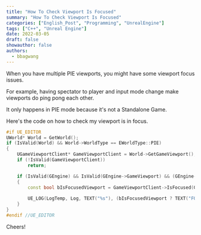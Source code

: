 ```yaml
---
title: "How To Check Viewport Is Focused"
summary: "How To Check Viewport Is Focused"
categories: ["English_Post", "Programming", "UnrealEngine"]
tags: ["C++", "Unreal Engine"]
date: 2022-03-05
draft: false
showauthor: false
authors:
  - bbagwang
---
```


When you have multiple PIE viewports, you might have some viewport focus issues.

For example, having spectator to player and input mode change make viewports do ping pong each other.

It only happens in PIE mode because it's not a Standalone Game.

Here's the code on how to check my viewport is in focus.

```cpp
#if UE_EDITOR
UWorld* World = GetWorld();
if (IsValid(World) && World->WorldType == EWorldType::PIE)
{
    UGameViewportClient* GameViewportClient = World->GetGameViewport();
    if (!IsValid(GameViewportClient))
        return;

    if (IsValid(GEngine) && IsValid(GEngine->GameViewport) && (GEngine->GameViewport->Viewport != nullptr))
    {
        const bool bIsFocusedViewport = GameViewportClient->IsFocused(GEngine->GameViewport->Viewport);
        
        UE_LOG(LogTemp, Log, TEXT("%s"), (bIsFocusedViewport ? TEXT("FOCUSED") : TEXT("NOT FOCUSED")));
    }
}
#endif //UE_EDITOR
```

Cheers!
